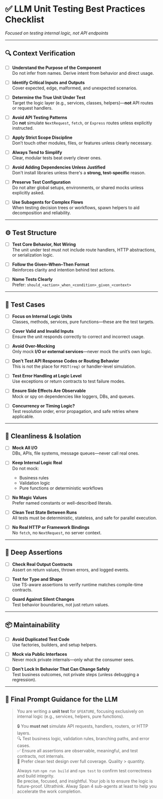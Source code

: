 # ✅ LLM Unit Testing Best Practices Checklist  
_Focused on testing internal logic, not API endpoints_

---

## 🔍 Context Verification

- [ ] **Understand the Purpose of the Component**  
  Do not infer from names. Derive intent from behavior and direct usage.

- [ ] **Identify Critical Inputs and Outputs**  
  Cover expected, edge, malformed, and unexpected scenarios.

- [ ] **Determine the True Unit Under Test**  
  Target the logic layer (e.g., services, classes, helpers)—**not** API routes or request handlers.

- [ ] **Avoid API Testing Patterns**  
  Do **not** simulate `NextRequest`, `fetch`, or `Express` routes unless explicitly instructed.

- [ ] **Apply Strict Scope Discipline**  
  Don’t touch other modules, files, or features unless clearly necessary.

- [ ] **Always Tend to Simplify**  
  Clear, modular tests beat overly clever ones.

- [ ] **Avoid Adding Dependencies Unless Justified**  
  Don't install libraries unless there's a **strong, test-specific** reason.

- [ ] **Preserve Test Configuration**  
  Do not alter global setups, environments, or shared mocks unless explicitly asked.

- [ ] **Use Subagents for Complex Flows**  
  When testing decision trees or workflows, spawn helpers to aid decomposition and reliability.

---

## ⚙️ Test Structure

- [ ] **Test Core Behavior, Not Wiring**  
  The unit under test must not include route handlers, HTTP abstractions, or serialization logic.

- [ ] **Follow the Given–When–Then Format**  
  Reinforces clarity and intention behind test actions.

- [ ] **Name Tests Clearly**  
  Prefer: `should_<action>_when_<condition>_given_<context>`

---

## 🧪 Test Cases

- [ ] **Focus on Internal Logic Units**  
  Classes, methods, services, pure functions—these are the test targets.

- [ ] **Cover Valid and Invalid Inputs**  
  Ensure the unit responds correctly to correct and incorrect usage.

- [ ] **Avoid Over-Mocking**  
  Only mock **I/O or external services**—never mock the unit’s own logic.

- [ ] **Don’t Test API Response Codes or Routing Behavior**  
  This is not the place for `POST(req)` or handler-level simulation.

- [ ] **Test Error Handling at Logic Level**  
  Use exceptions or return contracts to test failure modes.

- [ ] **Ensure Side Effects Are Observable**  
  Mock or spy on dependencies like loggers, DBs, and queues.

- [ ] **Concurrency or Timing Logic?**  
  Test resolution order, error propagation, and safe retries where applicable.

---

## 🧼 Cleanliness & Isolation

- [ ] **Mock All I/O**  
  DBs, APIs, file systems, message queues—never call real ones.

- [ ] **Keep Internal Logic Real**  
  Do not mock:  
  - Business rules  
  - Validation logic  
  - Pure functions or deterministic workflows

- [ ] **No Magic Values**  
  Prefer named constants or well-described literals.

- [ ] **Clean Test State Between Runs**  
  All tests must be deterministic, stateless, and safe for parallel execution.

- [ ] **No Real HTTP or Framework Bindings**  
  No `fetch`, no `NextRequest`, no server context.

---

## 🧠 Deep Assertions

- [ ] **Check Real Output Contracts**  
  Assert on return values, thrown errors, and logged events.

- [ ] **Test for Type and Shape**  
  Use TS-aware assertions to verify runtime matches compile-time contracts.

- [ ] **Guard Against Silent Changes**  
  Test behavior boundaries, not just return values.

---

## 📦 Maintainability

- [ ] **Avoid Duplicated Test Code**  
  Use factories, builders, and setup helpers.

- [ ] **Mock via Public Interfaces**  
  Never mock private internals—only what the consumer sees.

- [ ] **Don’t Lock In Behavior That Can Change Safely**  
  Test business outcomes, not private steps (unless debugging a regression).

---

## 📣 Final Prompt Guidance for the LLM

> You are writing a **unit test** for `$FEATURE`, focusing exclusively on internal logic (e.g., services, helpers, pure functions).  
>
> 🔒 You **must not** simulate API requests, handlers, routers, or HTTP layers.  
> 🔍 Test business logic, validation rules, branching paths, and error cases.  
> ✅ Ensure all assertions are observable, meaningful, and test contracts, not internals.  
> 🧪 Prefer clean test design over full coverage. Quality > quantity.  
>
> Always run `npm run build` and `npm test` to confirm test correctness and build integrity.  
> Be precise, focused, and insightful. Your job is to ensure the logic is future-proof.
> Ultrathink.
> Alway Span 4 sub-agents at least to help you accelerate the work completion.
